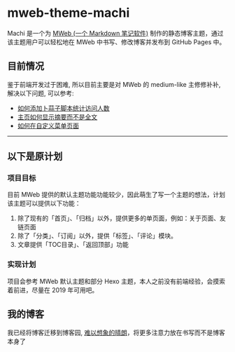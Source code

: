 # mweb-theme-machi
Machi 是一个为 [MWeb (一个 Markdown 笔记软件)](https://zh.mweb.im/) 制作的静态博客主题，通过该主题用户可以轻松地在 MWeb 中书写、修改博客并发布到 GitHub Pages 中。


## 目前情况
鉴于前端开发过于困难, 所以目前主要是对 MWeb 的 medium-like 主修修补补, 解决以下问题, 可以参考:

- [如何添加卜蒜子脚本统计访问人数](https://github.com/imzhizi/mweb-theme-machi/blob/master/%E8%AE%BF%E9%97%AE%E4%BA%BA%E6%95%B0.md)
- [主页如何显示摘要而不是全文](https://github.com/imzhizi/mweb-theme-machi/blob/master/Read%20More.md)
- [如何在自定义菜单页面]()

---
## 以下是原计划

### 项目目标
目前 MWeb 提供的默认主题功能功能较少，因此萌生了写一个主题的想法，计划该主题可以提供以下功能：

1. 除了现有的「首页」、「归档」以外，提供更多的单页面，例如：关于页面、友链页面
1. 除了「分类」、「订阅」以外，提供「标签」、「评论」模块。
1. 文章提供「TOC目录」、「返回顶部」功能

### 实现计划
项目会参考  MWeb 默认主题和部分 Hexo 主题，本人之前没有前端经验，会摸索着前进，尽量在 2019 年可用吧。

## 我的博客
我已经将博客迁移到博客园, [难以想象的晴朗](https://www.cnblogs.com/imzhizi/)，将更多注意力放在书写而不是博客本身了
